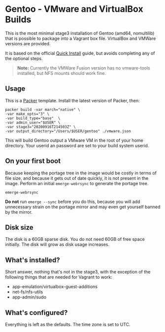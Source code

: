 # Gentoo - VMware and VirtualBox Builds

This is the most minimal stage3 installation of Gentoo (amd64, nomultilib) that
is possible to package into a Vagrant box file. VirtualBox and VMWare versions
are provided.

It is based on the official
[Quick Install](https://www.gentoo.org/doc/en/gentoo-x86-quickinstall.xml)
guide, but avoids completing any of the optional steps.

> **Note:** Currently the VMWare Fusion version has no vmware-tools installed,
> but NFS mounts should work fine.

## Usage

This is a [Packer](https://packer.io/) template. Install the latest version of
Packer, then:

    packer build -var march="native" \
    -var make_opts="3" \
    -var build_type="base"  \
    -var admin_user="$USER" \
    -var stage3="20200916T214503Z" \
    -var output_directory="/Users/$USER/gentoo" ./vmware.json

This will build Gentoo output a VMware VM in the root of your home directory. Your userid an password are set to your build system userid.

## On your first boot

Because keeping the portage tree in the image would be costly in terms of file
size, and because it gets out of date quickly, it is not present in the image.
Perform an initial `emerge-webrsync` to generate the portage tree.

    emerge-webrsync

**Do not** run `emerge --sync` before you do this, because you will add
unnecessary strain on the portage mirror and may even get yourself banned by
the mirror.

## Disk size

The disk is a 60GB sparse disk. You do not need 60GB of free space initially.
The disk will grow as disk usage increases.

## What's installed?

Short answer, nothing that's not in the stage3, with the exception of the
following things that are needed for Vagrant to work:

  - app-emulation/virtualbox-guest-additions
  - net-fs/nfs-utils
  - app-admin/sudo

## What's configured?

Everything is left as the defaults. The time zone is set to UTC.
